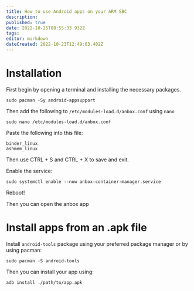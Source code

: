 ```yaml
---
title: How to use Android apps on your ARM SBC
description: 
published: true
date: 2022-10-25T08:55:33.932Z
tags: 
editor: markdown
dateCreated: 2022-10-23T12:49:03.402Z
---
```


# Installation

First begin by opening a terminal and installing the necessary packages.

```plaintext
sudo pacman -Sy android-appsupport
```

Then add the following to `/etc/modules-load.d/anbox.conf` using `nano`

```plaintext
sudo nano /etc/modules-load.d/anbox.conf
```

Paste the following into this file:

```plaintext
binder_linux
ashmem_linux
```

Then use CTRL + S and CTRL + X to save and exit.

Enable the service:

```plaintext
sudo systemctl enable --now anbox-container-manager.service
```

Reboot!

Then you can open the anbox app

# Install apps from an .apk file

Install `android-tools` package using your preferred package manager or by using pacman:

```plaintext
sudo pacman -S android-tools
```

Then you can install your app using:

```plaintext
adb install ./path/to/app.apk
```